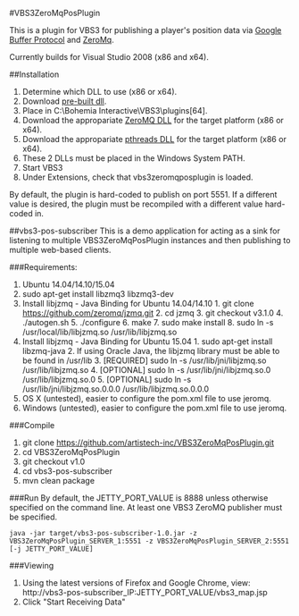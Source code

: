 #VBS3ZeroMqPosPlugin

This is a plugin for VBS3 for publishing a player's position data via [Google Buffer Protocol](https://developers.google.com/protocol-buffers/?hl=en) and [ZeroMq](http://zeromq.org/).

Currently builds for Visual Studio 2008 (x86 and x64).

##Installation
 1. Determine which DLL to use (x86 or x64).
 2. Download [pre-built dll](https://github.com/artistech-inc/VBS3ZeroMqPosPlugin/tree/v1.0/VBS3ZeroMqPosPlugin/bin).
 3. Place in C:\Bohemia Interactive\VBS3\plugins[64].
 4. Download the appropariate [ZeroMQ DLL](https://github.com/artistech-inc/VBS3ZeroMqPosPlugin/tree/v1.0/zeromq-4.0.4) for the target platform (x86 or x64).
 5. Download the appropariate [pthreads DLL](https://github.com/artistech-inc/VBS3ZeroMqPosPlugin/tree/v1.0/pthreads-2.9.1/lib) for the target platform (x86 or x64).
 6. These 2 DLLs must be placed in the Windows System PATH.
 7. Start VBS3
 8. Under Extensions, check that vbs3zeromqposplugin is loaded.

By default, the plugin is hard-coded to publish on port 5551.  If a different value is desired, the plugin must be recompiled with a different value hard-coded in.

##vbs3-pos-subscriber
This is a demo application for acting as a sink for listening to multiple VBS3ZeroMqPosPlugin instances and then publishing to multiple web-based clients.

###Requirements:
 1. Ubuntu 14.04/14.10/15.04
  1. sudo apt-get install libzmq3 libzmq3-dev
  2. Install libjzmq - Java Binding for Ubuntu 14.04/14.10
    1. git clone https://github.com/zeromq/jzmq.git
    2. cd jzmq
    3. git checkout v3.1.0
    4. ./autogen.sh
    5. ./configure
    6. make
    7. sudo make install
    8. sudo ln -s /usr/local/lib/libjzmq.so /usr/lib/libjzmq.so
  3. Install libjzmq - Java Binding for Ubuntu 15.04
    1. sudo apt-get install libzmq-java
    2. If using Oracle Java, the libjzmq library must be able to be found in /usr/lib
    3. [REQUIRED] sudo ln -s /usr/lib/jni/libjzmq.so /usr/lib/libjzmq.so
    4. [OPTIONAL] sudo ln -s /usr/lib/jni/libjzmq.so.0 /usr/lib/libjzmq.so.0
    5. [OPTIONAL] sudo ln -s /usr/lib/jni/libjzmq.so.0.0.0 /usr/lib/libjzmq.so.0.0.0
 2. OS X (untested), easier to configure the pom.xml file to use jeromq.
 3. Windows (untested), easier to configure the pom.xml file to use jeromq.

###Compile
1. git clone https://github.com/artistech-inc/VBS3ZeroMqPosPlugin.git
2. cd VBS3ZeroMqPosPlugin
3. git checkout v1.0
4. cd vbs3-pos-subscriber
5. mvn clean package

###Run
By default, the JETTY_PORT_VALUE is 8888 unless otherwise specified on the command line. At least one VBS3 ZeroMQ publisher must be specified.
```shell
java -jar target/vbs3-pos-subscriber-1.0.jar -z VBS3ZeroMqPosPlugin_SERVER_1:5551 -z VBS3ZeroMqPosPlugin_SERVER_2:5551 [-j JETTY_PORT_VALUE]
```
###Viewing
 1. Using the latest versions of Firefox and Google Chrome, view: http://vbs3-pos-subscriber_IP:JETTY_PORT_VALUE/vbs3_map.jsp
 2. Click "Start Receiving Data"
